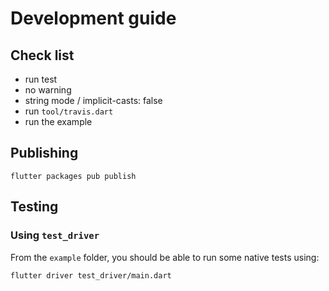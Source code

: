 # Development guide

## Check list

* run test
* no warning
* string mode / implicit-casts: false
* run `tool/travis.dart`
* run the example

## Publishing

    flutter packages pub publish
    
## Testing

### Using `test_driver`

From the `example` folder, you should be able to run some native tests using:

    flutter driver test_driver/main.dart 